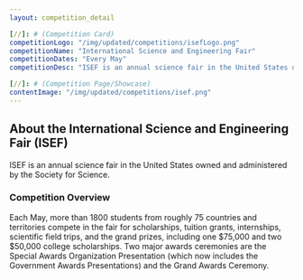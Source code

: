 ```yaml
---
layout: competition_detail

[//]: # (Competition Card)
competitionLogo: "/img/updated/competitions/isefLogo.png"
competitionName: "International Science and Engineering Fair"
competitionDates: "Every May"  
competitionDesc: "ISEF is an annual science fair in the United States owned and administered by the Society for Science."

[//]: # (Competition Page/Showcase)
contentImage: "/img/updated/competitions/isef.png"
---
```


## About the International Science and Engineering Fair (ISEF)

ISEF is an annual science fair in the United States owned and administered by the Society for Science.

### Competition Overview

Each May, more than 1800 students from roughly 75 countries and territories compete in the fair for scholarships, tuition grants, internships, scientific field trips, and the grand prizes, including one $75,000 and two $50,000 college scholarships. Two major awards ceremonies are the Special Awards Organization Presentation (which now includes the Government Awards Presentations) and the Grand Awards Ceremony.
